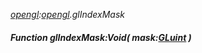 _[opengl](../../modules/opengl/opengl-module.md):[opengl](../../modules/opengl/opengl-module.md).glIndexMask_
##### Function glIndexMask:Void( mask:[GLuint](../../modules/opengl/opengl-gluint.md) )
